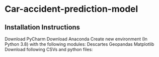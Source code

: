 # Car-accident-prediction-model

## Installation Instructions

Download PyCharm
Download Anaconda
Create new environment (In Python 3.8) with the following modules:
Descartes
Geopandas
Matplotlib
Download following CSVs and python files:
 

